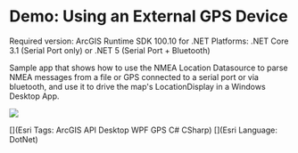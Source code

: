 Demo: Using an External GPS Device
=======================
Required version: ArcGIS Runtime SDK 100.10 for .NET
Platforms: .NET Core 3.1 (Serial Port only) or .NET 5 (Serial Port + Bluetooth)

Sample app that shows how to use the NMEA Location Datasource to parse NMEA  messages from a file or GPS connected to a serial port or via bluetooth, and use it to drive the map's LocationDisplay in a Windows Desktop App. 

<img src="Screenshot.jpg" />

[](Esri Tags: ArcGIS API Desktop WPF GPS C# CSharp)
[](Esri Language: DotNet)

